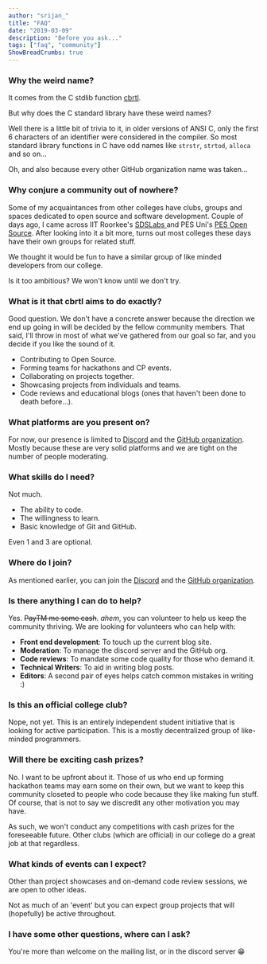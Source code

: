 ```yaml
---
author: "srijan_"
title: "FAQ"
date: "2019-03-09"
description: "Before you ask..."
tags: ["faq", "community"]
ShowBreadCrumbs: true 
---
```


### Why the weird name?

It comes from the C stdlib function [cbrtl](https://docs.microsoft.com/en-us/cpp/c-runtime-library/reference/cbrt-cbrtf-cbrtl?view=msvc-160). 

But why does the C standard library have these weird names?

Well there is a little bit of trivia to it, in older versions of ANSI C, only the first 6 characters of an
identifier were considered in the compiler. 
So most standard library functions in C have odd names like `strstr`, `strtod`, `alloca` and so on...

Oh, and also because every other GitHub organization name was taken...

### Why conjure a community out of nowhere?

Some of my acquaintances from other colleges have clubs, groups and spaces dedicated to open source and software
development. Couple of days ago, I came across IIT Roorkee's [SDSLabs ](https://sdslabs.co/) and PES Uni's [PES Open Source](https://pesos.github.io/).  After looking into it
a bit more, turns out most colleges these days have their own groups for related stuff.

We thought it would be fun to have a similar group of like minded developers from our college. 

Is it too ambitious? We won't know until we don't try.

### What is it that cbrtl aims to do exactly?

Good question. We don't have a concrete answer because the direction we end up going in will be decided by the fellow community members. That said, I'll throw in most of what we've gathered from our goal so far, and you decide if you like the sound of it.

- Contributing to Open Source.
- Forming teams for hackathons and CP events.
- Collaborating on projects together.
- Showcasing projects from individuals and teams.
- Code reviews and educational blogs (ones that haven't been done to death before...).

### What platforms are you present on?

For now, our presence is limited to [Discord](https://discord.gg/3qry3u569v) and the [GitHub organization](https://github.com/cbrtl).
Mostly because these are very solid platforms and we are tight on the number of people moderating.

### What skills do I need?

Not much. 

- The ability to code.
- The willingness to learn.
- Basic knowledge of Git and GitHub.

Even 1 and 3 are optional.

### Where do I join?

As mentioned earlier,  you can join the [Discord](https://discord.gg/3qry3u569v) and the [GitHub organization](https://github.com/cbrtl).

### Is there anything I can do to help?

Yes. ~~PayTM me some cash~~. *ahem*, you can volunteer to help us keep the community thriving. We are looking for volunteers who can help with:

- **Front end development**: To touch up the current blog site.
- **Moderation**: To manage the discord server and the GitHub org.
- **Code reviews**: To mandate some code quality for those who demand it.
- **Technical Writers**: To aid in writing blog posts.
- **Editors**: A second pair of eyes helps catch common mistakes in writing :)

### Is this an official college club?

Nope, not yet. This is an entirely independent student initiative that is looking for active participation.
This is a mostly decentralized group of like-minded programmers. 

### Will there be exciting cash prizes?

No. I want to be upfront about it. Those of us who end up forming hackathon teams may earn some on their own,
but we want to keep this community closeted to people who code because they like making fun stuff. Of course,
that is not to say we discredit any other motivation you may have.

As such, we won't conduct any competitions with cash prizes for the foreseeable future.
Other clubs (which are official) in our college do a great job at that regardless.

### What kinds of events can I expect?

Other than project showcases and on-demand code review sessions, we are open to other ideas.

Not as much of an 'event' but you can expect group projects that will (hopefully) be active throughout.

### I have some other questions, where can I ask?

You're more than welcome on the mailing list, or in the discord server :grin:

